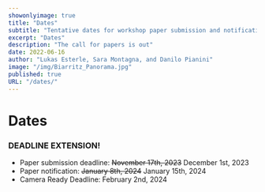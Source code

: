 ```yaml
---
showonlyimage: true
title: "Dates"
subtitle: "Tentative dates for workshop paper submission and notification"
excerpt: "Dates"
description: "The call for papers is out"
date: 2022-06-16
author: "Lukas Esterle, Sara Montagna, and Danilo Pianini"
image: "/img/Biarritz_Panorama.jpg"
published: true
URL: "/dates/"
---
```


# Dates

### **DEADLINE EXTENSION!**

* Paper submission deadline: ~~November 17th, 2023~~ December 1st, 2023
* Paper notification: ~~January 8th, 2024~~ January 15th, 2024
* Camera Ready Deadline: February 2nd, 2024

